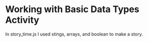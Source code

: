 # Working with Basic Data Types Activity
In story_time.js I used stings, arrays, and boolean to make a story.